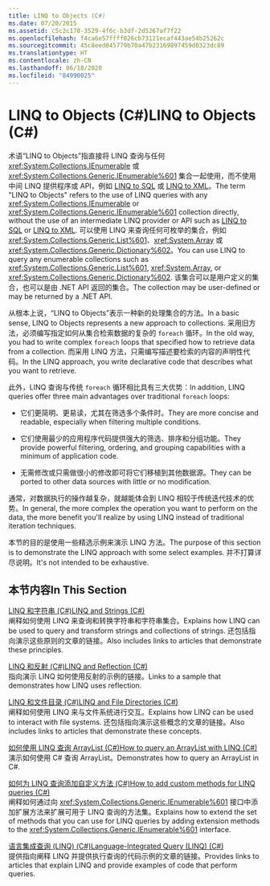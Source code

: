 ```yaml
---
title: LINQ to Objects (C#)
ms.date: 07/20/2015
ms.assetid: c5c2c178-3529-4f6c-b3df-2d5267af7f22
ms.openlocfilehash: f4ca6e57ffff026cb73121ecaf443ae54b25262c
ms.sourcegitcommit: 45c8eed045779b70a47b23169897459d0323dc89
ms.translationtype: HT
ms.contentlocale: zh-CN
ms.lasthandoff: 06/18/2020
ms.locfileid: "84990025"
---
```

# <a name="linq-to-objects-c"></a><span data-ttu-id="cce1a-102">LINQ to Objects (C#)</span><span class="sxs-lookup"><span data-stu-id="cce1a-102">LINQ to Objects (C#)</span></span>

<span data-ttu-id="cce1a-103">术语“LINQ to Objects”指直接将 LINQ 查询与任何 <xref:System.Collections.IEnumerable> 或 <xref:System.Collections.Generic.IEnumerable%601> 集合一起使用，而不使用中间 LINQ 提供程序或 API，例如 [LINQ to SQL](../../../../framework/data/adonet/sql/linq/index.md) 或 [LINQ to XML](./linq-to-xml-overview.md)。</span><span class="sxs-lookup"><span data-stu-id="cce1a-103">The term "LINQ to Objects" refers to the use of LINQ queries with any <xref:System.Collections.IEnumerable> or <xref:System.Collections.Generic.IEnumerable%601> collection directly, without the use of an intermediate LINQ provider or API such as [LINQ to SQL](../../../../framework/data/adonet/sql/linq/index.md) or [LINQ to XML](./linq-to-xml-overview.md).</span></span> <span data-ttu-id="cce1a-104">可以使用 LINQ 来查询任何可枚举的集合，例如 <xref:System.Collections.Generic.List%601>、<xref:System.Array> 或 <xref:System.Collections.Generic.Dictionary%602>。</span><span class="sxs-lookup"><span data-stu-id="cce1a-104">You can use LINQ to query any enumerable collections such as <xref:System.Collections.Generic.List%601>, <xref:System.Array>, or <xref:System.Collections.Generic.Dictionary%602>.</span></span> <span data-ttu-id="cce1a-105">该集合可以是用户定义的集合，也可以是由 .NET API 返回的集合。</span><span class="sxs-lookup"><span data-stu-id="cce1a-105">The collection may be user-defined or may be returned by a .NET API.</span></span>  
  
 <span data-ttu-id="cce1a-106">从根本上说，“LINQ to Objects”表示一种新的处理集合的方法。</span><span class="sxs-lookup"><span data-stu-id="cce1a-106">In a basic sense, LINQ to Objects represents a new approach to collections.</span></span> <span data-ttu-id="cce1a-107">采用旧方法，必须编写指定如何从集合检索数据的复杂的 `foreach` 循环。</span><span class="sxs-lookup"><span data-stu-id="cce1a-107">In the old way, you had to write complex `foreach` loops that specified how to retrieve data from a collection.</span></span> <span data-ttu-id="cce1a-108">而采用 LINQ 方法，只需编写描述要检索的内容的声明性代码。</span><span class="sxs-lookup"><span data-stu-id="cce1a-108">In the LINQ approach, you write declarative code that describes what you want to retrieve.</span></span>  
  
 <span data-ttu-id="cce1a-109">此外，LINQ 查询与传统 `foreach` 循环相比具有三大优势：</span><span class="sxs-lookup"><span data-stu-id="cce1a-109">In addition, LINQ queries offer three main advantages over traditional `foreach` loops:</span></span>  
  
- <span data-ttu-id="cce1a-110">它们更简明、更易读，尤其在筛选多个条件时。</span><span class="sxs-lookup"><span data-stu-id="cce1a-110">They are more concise and readable, especially when filtering multiple conditions.</span></span>  
  
- <span data-ttu-id="cce1a-111">它们使用最少的应用程序代码提供强大的筛选、排序和分组功能。</span><span class="sxs-lookup"><span data-stu-id="cce1a-111">They provide powerful filtering, ordering, and grouping capabilities with a minimum of application code.</span></span>  
  
- <span data-ttu-id="cce1a-112">无需修改或只需做很小的修改即可将它们移植到其他数据源。</span><span class="sxs-lookup"><span data-stu-id="cce1a-112">They can be ported to other data sources with little or no modification.</span></span>  
  
 <span data-ttu-id="cce1a-113">通常，对数据执行的操作越复杂，就越能体会到 LINQ 相较于传统迭代技术的优势。</span><span class="sxs-lookup"><span data-stu-id="cce1a-113">In general, the more complex the operation you want to perform on the data, the more benefit you'll realize by using LINQ instead of traditional iteration techniques.</span></span>  
  
 <span data-ttu-id="cce1a-114">本节的目的是使用一些精选示例来演示 LINQ 方法。</span><span class="sxs-lookup"><span data-stu-id="cce1a-114">The purpose of this section is to demonstrate the LINQ approach with some select examples.</span></span> <span data-ttu-id="cce1a-115">并不打算详尽说明。</span><span class="sxs-lookup"><span data-stu-id="cce1a-115">It's not intended to be exhaustive.</span></span>  
  
## <a name="in-this-section"></a><span data-ttu-id="cce1a-116">本节内容</span><span class="sxs-lookup"><span data-stu-id="cce1a-116">In This Section</span></span>  
 [<span data-ttu-id="cce1a-117">LINQ 和字符串 (C#)</span><span class="sxs-lookup"><span data-stu-id="cce1a-117">LINQ and Strings (C#)</span></span>](./linq-and-strings.md)  
 <span data-ttu-id="cce1a-118">阐释如何使用 LINQ 来查询和转换字符串和字符串集合。</span><span class="sxs-lookup"><span data-stu-id="cce1a-118">Explains how LINQ can be used to query and transform strings and collections of strings.</span></span> <span data-ttu-id="cce1a-119">还包括指向演示这些原则的文章的链接。</span><span class="sxs-lookup"><span data-stu-id="cce1a-119">Also includes links to articles that demonstrate these principles.</span></span>  
  
 [<span data-ttu-id="cce1a-120">LINQ 和反射 (C#)</span><span class="sxs-lookup"><span data-stu-id="cce1a-120">LINQ and Reflection (C#)</span></span>](how-to-query-an-assembly-s-metadata-with-reflection-linq.md)  
 <span data-ttu-id="cce1a-121">指向演示 LINQ 如何使用反射的示例的链接。</span><span class="sxs-lookup"><span data-stu-id="cce1a-121">Links to a sample that demonstrates how LINQ uses reflection.</span></span>  
  
 [<span data-ttu-id="cce1a-122">LINQ 和文件目录 (C#)</span><span class="sxs-lookup"><span data-stu-id="cce1a-122">LINQ and File Directories (C#)</span></span>](./linq-and-file-directories.md)  
 <span data-ttu-id="cce1a-123">阐释如何使用 LINQ 来与文件系统进行交互。</span><span class="sxs-lookup"><span data-stu-id="cce1a-123">Explains how LINQ can be used to interact with file systems.</span></span> <span data-ttu-id="cce1a-124">还包括指向演示这些概念的文章的链接。</span><span class="sxs-lookup"><span data-stu-id="cce1a-124">Also includes links to articles that demonstrate these concepts.</span></span>  
  
 [<span data-ttu-id="cce1a-125">如何使用 LINQ 查询 ArrayList (C#)</span><span class="sxs-lookup"><span data-stu-id="cce1a-125">How to query an ArrayList with LINQ (C#)</span></span>](./how-to-query-an-arraylist-with-linq.md)  
 <span data-ttu-id="cce1a-126">演示如何使用 C# 查询 ArrayList。</span><span class="sxs-lookup"><span data-stu-id="cce1a-126">Demonstrates how to query an ArrayList in C#.</span></span>  
  
 [<span data-ttu-id="cce1a-127">如何为 LINQ 查询添加自定义方法 (C#)</span><span class="sxs-lookup"><span data-stu-id="cce1a-127">How to add custom methods for LINQ queries (C#)</span></span>](./how-to-add-custom-methods-for-linq-queries.md)  
 <span data-ttu-id="cce1a-128">阐释如何通过向 <xref:System.Collections.Generic.IEnumerable%601> 接口中添加扩展方法来扩展可用于 LINQ 查询的方法集。</span><span class="sxs-lookup"><span data-stu-id="cce1a-128">Explains how to extend the set of methods that you can use for LINQ queries by adding extension methods to the <xref:System.Collections.Generic.IEnumerable%601> interface.</span></span>  
  
 [<span data-ttu-id="cce1a-129">语言集成查询 (LINQ) (C#)</span><span class="sxs-lookup"><span data-stu-id="cce1a-129">Language-Integrated Query (LINQ) (C#)</span></span>](./index.md)  
 <span data-ttu-id="cce1a-130">提供指向阐释 LINQ 并提供执行查询的代码示例的文章的链接。</span><span class="sxs-lookup"><span data-stu-id="cce1a-130">Provides links to articles that explain LINQ and provide examples of code that perform queries.</span></span>

